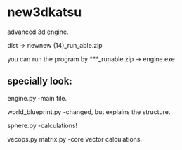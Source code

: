 # new3dkatsu
 advanced 3d engine.

dist -> newnew (14)_run_able.zip

you can run the program by
***_runable.zip -> engine.exe

## specially look:

engine.py
-main file.

world_blueprint.py
-changed, but explains the structure.

sphere.py
-calculations!

vecops.py
matrix.py
-core vector calculations.


